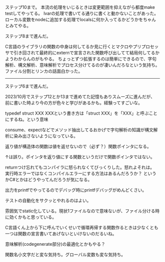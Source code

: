 ステップ10まで。
本流の処理をいじるときは変更範囲を抑えながら都度make testしてやってる。
lvarの処理で書いてる通りに書くと動かないことがあった。ローカル変数をnodeに追加する処理でlocalsに何か入ってるかどうかをちゃんとみてやる。

ステップ8まで進んだ。

C言語のライブラリの関数の中身は何してるか見に行くとマクロやプリプロセッサで引き回されて最終的にexternで宣言された関数呼び出してて結局何してるかようわからんのがもやる。
ちょっとずつ拡張するのは簡単にできるので、字句解析、構文解析、意味解析でプロセス分けてるのが凄いんだろなという気持ち。
ファイル分割とリンカの話面白かった。
_______________________________________________________________________________________________________________________

ステップ6まで進んだ。

2023/10月でステップ12とか13まで進めてた記憶もありスムーズに進んだが、
前に書いた時より今の方が色々と学びがあるかも。経験ってすごいな。

typedef struct XXX XXXという書き方は「struct XXX」を「XXX」と呼ぶことにするね。という意味

consume、expectなどでメソッド抽出してるおかげで字句解析の知識が構文解析に染み出さないようになっている。

返り値が構造体の関数は値を返せないので（必ず？）関数ポインタになる。

↑は誤り。ポインタを返り値にする関数というだけで関数ポインタではない。

returnつけ忘れてもコンパイラに怒られなくてびっくりした。怒れよそれは。
実行時エラーではなくコンパイルエラーにする方法はあるんだろうか？
というかC#とかはどうやってんだろうが気になる。

出力をprintfでやってるのでデバッグ時にprintfデバッグがめんどくさい。

テストの自動化をサクッとやれるのはよい。

雰囲気でstatic化している。現状1ファイルなので意味ないが、ファイル分ける時に効くかもと思っている。

C言語くん上から下に呼んでいくせいで循環再帰する関数作るときは少なくとも一つは関数の宣言書いてあげないといけないのだるいね。

意味解析(codegenerate部分)の最適化とかもやる？

関数名小文字だと変な気持ち。グローバル変数も変な気持ち。
